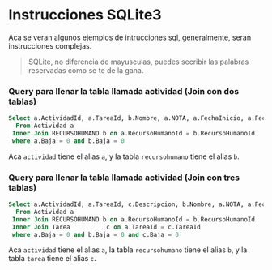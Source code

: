 # Instrucciones SQLite3
Aca se veran algunos ejemplos de intrucciones sql, generalmente, seran instrucciones complejas.

> SQLite, no diferencia de mayusculas, puedes secribir las palabras reservadas como se te de la gana.


### Query para llenar la tabla llamada actividad (Join con dos tablas)
```sql
Select a.ActividadId, a.TareaId, b.Nombre, a.NOTA, a.FechaInicio, a.FechaFin, a.Horas, a.Baja
  From Actividad a
 Inner Join RECURSOHUMANO b on a.RecursoHumanoId = b.RecursoHumanoId
 where a.Baja = 0 and b.Baja = 0
```
Aca `actividad` tiene el alias `a`, y la tabla `recursohumano` tiene el alias `b`.

### Query para llenar la tabla llamada actividad (Join con tres tablas)
```sql
Select a.ActividadId, a.TareaId, c.Descripcion, b.Nombre, a.NOTA, a.FechaInicio, a.FechaFin, a.Horas, a.Baja
  From Actividad a
 Inner Join RECURSOHUMANO b on a.RecursoHumanoId = b.RecursoHumanoId
 Inner Join Tarea          c on a.TareaId = c.TareaId
 where a.Baja = 0 and b.Baja = 0 and c.Baja = 0
```
Aca `actividad` tiene el alias `a`, la tabla `recursohumano` tiene el alias `b`, y la tabla `tarea` tiene el alias `c`.